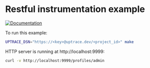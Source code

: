 # Restful instrumentation example

[![Documentation](https://img.shields.io/badge/uptrace-documentation-informational)](https://docs.uptrace.dev/go/opentelemetry-go-restful/)

To run this example:

```bash
UPTRACE_DSN="https://<key>@uptrace.dev/<project_id>" make
```

HTTP server is running at http://localhost:9999:

```bash
curl -v http://localhost:9999/profiles/admin
```
